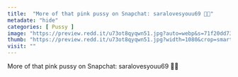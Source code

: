```yaml
---
title:  "More of that pink pussy on Snapchat: saralovesyouu69 🥰🔞"
metadate: "hide"
categories: [ Pussy ]
image: "https://preview.redd.it/u73ot8qyqwn51.jpg?auto=webp&s=71f20dd7313fda7562a2efda006098918aa454e4"
thumb: "https://preview.redd.it/u73ot8qyqwn51.jpg?width=1080&crop=smart&auto=webp&s=85aad825ef534a7b04ea848eab77b6cd12c28314"
visit: ""
---
```

More of that pink pussy on Snapchat: saralovesyouu69 🥰🔞
